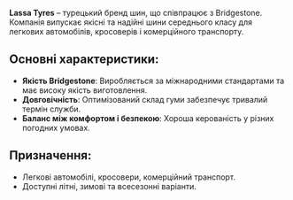 **Lassa Tyres** – турецький бренд шин, що співпрацює з Bridgestone. Компанія випускає якісні та надійні шини середнього класу для легкових автомобілів, кросоверів і комерційного транспорту.

## Основні характеристики:

- **Якість Bridgestone**: Виробляється за міжнародними стандартами та має високу якість виготовлення.
- **Довговічність**: Оптимізований склад гуми забезпечує тривалий термін служби.
- **Баланс між комфортом і безпекою**: Хороша керованість у різних погодних умовах.

## Призначення:

- Легкові автомобілі, кросовери, комерційний транспорт.
- Доступні літні, зимові та всесезонні варіанти.
